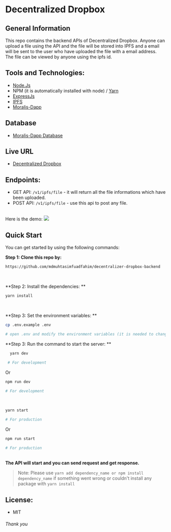 # Decentralized Dropbox

## General Information

This repo contains the backend APIs of Decentralized Dropbox. Anyone can upload a file using the API and the file will be stored into IPFS and a email will be sent to the user who have uploaded the file with a email address. The file can be viewed by anyone using the ipfs id.

## Tools and Technologies:
  * <a href="https://nodejs.org/en/">Node.Js</a>
  * NPM (it is automatically installed with node) / <a href="https://yarnpkg.com/">Yarn</a>
  * <a href="https://expressjs.com/">ExpressJs</a>
  * <a href="https://ipfs.tech/">IPFS</a>
  * <a href="https://moralis.io/">Moralis-Dapp</a>

## Database
  * <a href="https://v1docs.moralis.io/moralis-dapp/database">Moralis-Dapp Database</a>
  
## Live URL
  * <a href="https://decentralized-dropbox-backend.herokuapp.com">Decentralized Dropbox</a>
  
## Endpoints:
  * GET API: ```/v1/ipfs/file``` - it will return all the file informations which have been uploaded.
  * POST API: ```/v1/ipfs/file``` - use this api to post any file.
  </br>
  Here is the demo:
  <img src="https://user-images.githubusercontent.com/69357704/185756948-a572f56f-a844-46ba-9efa-21dec192b44c.png">

## Quick Start </br>
You can get started by using the following commands:</br>

**Step 1: Clone this repo by:** </br>
```bash
https://github.com/mdmuhtasimfuadfahim/decentralizer-dropbox-backend
```
</br>

**Step 2: Install the dependencies: **</br>
  ```bash
  yarn install
  ``` 
  </br>
  
**Step 3: Set the environment variables: **</br>

```bash
cp .env.example .env

# open .env and modify the environment variables (it is needed to change the SMTP and Moralis ENVs)
```

**Step 3: Run the command to start the server: **</br>
```bash
  yarn dev
  
 # For development
```

Or

```bash
npm run dev

# For development
```

</br>

```bash
yarn start

# For production
```

Or

```bash
npm run start

# For production
```
  
</br>**The API will start and you can send request and get response.**</br>

> Note: Please use ```yarn add dependency_name or npm install dependency_name``` if something went wrong or couldn't install any package with ```yarn install```

## License:
  * MIT
 
###### Thank you
